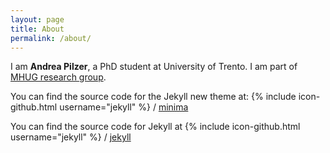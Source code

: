 ```yaml
---
layout: page
title: About
permalink: /about/
---
```


I am **Andrea Pilzer**, a PhD student at University of Trento. I am part of [MHUG research group](http://mhug.disi.unitn.it/).  

You can find the source code for the Jekyll new theme at:
{% include icon-github.html username="jekyll" %} /
[minima](https://github.com/jekyll/minima)

You can find the source code for Jekyll at
{% include icon-github.html username="jekyll" %} /
[jekyll](https://github.com/jekyll/jekyll)
